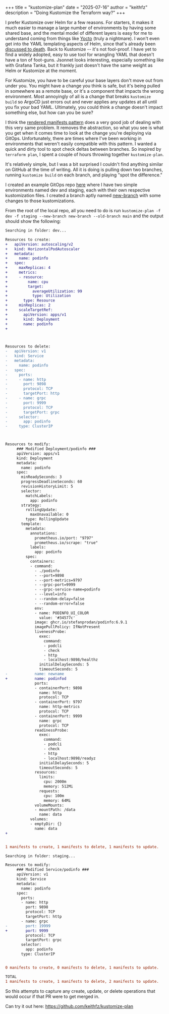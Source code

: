 +++
title = "kustomize-plan"
date = "2025-07-16"
author = "keithfz"
description = "Doing Kustomize the Terraform way?"
+++

I prefer Kustomize over Helm for a few reasons. For starters, it makes it much easier to manage a large number of environments by having some shared base, and the mental model of different layers is easy for me to understand coming from things like [Yocto](https://docs.yoctoproject.org/overview-manual/yp-intro.html#the-yocto-project-layer-model) (truly a nightmare). I won't even get into the YAML templating aspects of Helm, since that's already been [discussed to death](https://ruudvanasseldonk.com/2023/01/11/the-yaml-document-from-hell#templating-yaml-is-a-terrible-terrible-idea). Back to Kustomize -- it's not fool-proof. I have yet to find a widely adopted, easy to use tool for wrangling YAML that doesn't have a ton of foot-guns. Jsonnet looks interesting, especially something like with Grafana Tanka, but it frankly just doesn't have the same weight as Helm or Kustomize at the moment.

For Kustomize, you have to be careful your base layers don't move out from under you. You might have a change you think is safe, but it's being pulled in somewhere as a remote base, or it's a component that impacts the wrong environment. Most annoyingly of all is a change that breaks `kustomize build` so ArgoCD just errors out and never applies any updates at all until you fix your bad YAML. Ultimately, you could think a change doesn't impact something else, but how can you be sure? 

I think the [rendered manifests pattern](https://akuity.io/blog/the-rendered-manifests-pattern) does a very good job of dealing with this very same problem. It removes the abstraction, so what you see is what you get when it comes time to look at the change you're deploying via GitOps. Unfortunately, there are times where I've been working in environments that weren't easily compatible with this pattern. I wanted a quick and dirty tool to spot check deltas between branches. So inspired by `terraform plan`, I spent a couple of hours throwing together `kustomize-plan`.

It's relatively simple, but I was a bit surprised I couldn't find anything similar on GitHub at the time of writing. All it is doing is pulling down two branches, running `kustomize build` on each branch, and playing "spot the difference."

I created an example GitOps repo [here](https://github.com/keithfz/test-gitops) where I have two simple environments named dev and staging, each with their own respective kustomization files. I created a branch aptly named [new-branch](https://github.com/keithfz/test-gitops/tree/new-branch) with some changes to those kustomizations.

From the root of the local repo, all you need to do is run `kustomize-plan -f dev -f staging --new-branch new-branch --old-branch main` and the output should show the following:

```diff
Searching in folder: dev...

Resources to create:
+	apiVersion: autoscaling/v2
+	kind: HorizontalPodAutoscaler
+	metadata:
+	  name: podinfo
+	spec:
+	  maxReplicas: 4
+	  metrics:
+	  - resource:
+	      name: cpu
+	      target:
+	        averageUtilization: 99
+	        type: Utilization
+	    type: Resource
+	  minReplicas: 2
+	  scaleTargetRef:
+	    apiVersion: apps/v1
+	    kind: Deployment
+	    name: podinfo
+



Resources to delete:
-	apiVersion: v1
-	kind: Service
-	metadata:
-	  name: podinfo
-	spec:
-	  ports:
-	  - name: http
-	    port: 9898
-	    protocol: TCP
-	    targetPort: http
-	  - name: grpc
-	    port: 9999
-	    protocol: TCP
-	    targetPort: grpc
-	  selector:
-	    app: podinfo
-	  type: ClusterIP



Resources to modify:
	 ### Modified Deployment/podinfo ###
 	 apiVersion: apps/v1
 	 kind: Deployment
 	 metadata:
 	   name: podinfo
 	 spec:
 	   minReadySeconds: 3
 	   progressDeadlineSeconds: 60
 	   revisionHistoryLimit: 5
 	   selector:
 	     matchLabels:
 	       app: podinfo
 	   strategy:
 	     rollingUpdate:
 	       maxUnavailable: 0
 	     type: RollingUpdate
 	   template:
 	     metadata:
 	       annotations:
 	         prometheus.io/port: "9797"
 	         prometheus.io/scrape: "true"
 	       labels:
 	         app: podinfo
 	     spec:
 	       containers:
 	       - command:
 	         - ./podinfo
 	         - --port=9898
 	         - --port-metrics=9797
 	         - --grpc-port=9999
 	         - --grpc-service-name=podinfo
 	         - --level=info
 	         - --random-delay=false
 	         - --random-error=false
 	         env:
 	         - name: PODINFO_UI_COLOR
 	           value: '#34577c'
 	         image: ghcr.io/stefanprodan/podinfo:6.9.1
 	         imagePullPolicy: IfNotPresent
 	         livenessProbe:
 	           exec:
 	             command:
 	             - podcli
 	             - check
 	             - http
 	             - localhost:9898/healthz
 	           initialDelaySeconds: 5
 	           timeoutSeconds: 5
-	         name: newname
+	         name: podinfod
 	         ports:
 	         - containerPort: 9898
 	           name: http
 	           protocol: TCP
 	         - containerPort: 9797
 	           name: http-metrics
 	           protocol: TCP
 	         - containerPort: 9999
 	           name: grpc
 	           protocol: TCP
 	         readinessProbe:
 	           exec:
 	             command:
 	             - podcli
 	             - check
 	             - http
 	             - localhost:9898/readyz
 	           initialDelaySeconds: 5
 	           timeoutSeconds: 5
 	         resources:
 	           limits:
 	             cpu: 2000m
 	             memory: 512Mi
 	           requests:
 	             cpu: 100m
 	             memory: 64Mi
 	         volumeMounts:
 	         - mountPath: /data
 	           name: data
 	       volumes:
 	       - emptyDir: {}
 	         name: data
+


1 manifests to create, 1 manifests to delete, 1 manifests to update.

Searching in folder: staging...

Resources to modify:
	 ### Modified Service/podinfo ###
 	 apiVersion: v1
 	 kind: Service
 	 metadata:
 	   name: podinfo
 	 spec:
 	   ports:
 	   - name: http
 	     port: 9898
 	     protocol: TCP
 	     targetPort: http
 	   - name: grpc
-	     port: 19999
+	     port: 9999
 	     protocol: TCP
 	     targetPort: grpc
 	   selector:
 	     app: podinfo
 	   type: ClusterIP


0 manifests to create, 0 manifests to delete, 1 manifests to update.

TOTAL
1 manifests to create, 1 manifests to delete, 2 manifests to update.
```

So this attempts to capture any create, update, or delete operations that would occur if that PR were to get merged in.

Can try it out here: https://github.com/keithfz/kustomize-plan
